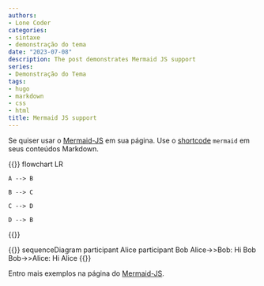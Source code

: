 ```yaml
---
authors:
- Lone Coder
categories:
- sintaxe
- demonstração do tema
date: "2023-07-08"
description: The post demonstrates Mermaid JS support
series:
- Demonstração do Tema
tags:
- hugo
- markdown
- css
- html
title: Mermaid JS support
---
```


Se quiser usar o [Mermaid-JS](https://mermaid-js.github.io/mermaid/#/) em sua página.
Use o [shortcode](https://gohugo.io/content-management/shortcodes/#readout) `mermaid` em seus conteúdos Markdown.

{{<mermaid>}}
flowchart LR

    A --> B

    B --> C

    C --> D

    D --> B

{{</mermaid>}}

{{<mermaid>}}
sequenceDiagram
participant Alice
participant Bob
Alice->>Bob: Hi Bob
Bob->>Alice: Hi Alice
{{</mermaid>}}

Entro mais exemplos na página do [Mermaid-JS](https://mermaid-js.github.io/mermaid/#/).
